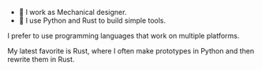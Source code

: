- 👋 I work as Mechanical designer.
- 👀 I use Python and Rust to build simple tools.

I prefer to use programming languages that work on multiple platforms.

My latest favorite is Rust, where I often make prototypes in Python and then rewrite them in Rust.
<!---
KIwGucci/KIwGucci is a ✨ special ✨ repository because its `README.md` (this file) appears on your GitHub profile.
You can click the Preview link to take a look at your changes.
--->
